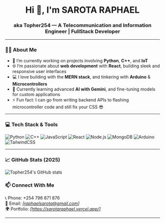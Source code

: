 <h1 align="center">Hi 👋, I'm SAROTA RAPHAEL</h1>
<h3 align="center">aka Topher254 — A Telecommunication and Information Engineer | FullStack Developer</h3>

---

### 👨‍💻 About Me
- 🔭 I’m currently working on projects involving **Python**, **C++**, and **IoT**
- 🌐 I’m passionate about **web development** with **React**, building sleek and responsive user interfaces
- 💻 I love building with the **MERN stack**, and tinkering with **Arduino** & **Microcontrollers**
- 🤖 Currently learning advanced **AI with Gemini**, and fine-tuning models for custom applications
- ⚡ Fun fact: I can go from writing backend APIs to flashing microcontroller code and still fix your CSS 😎

---

### 💻 Tech Stack & Tools
![Python](https://img.shields.io/badge/Python-3670A0?style=flat&logo=python&logoColor=ffdd54)
![C++](https://img.shields.io/badge/C++-00599C?style=flat&logo=cplusplus&logoColor=white)
![JavaScript](https://img.shields.io/badge/JavaScript-F7DF1E?style=flat&logo=javascript&logoColor=black)
![React](https://img.shields.io/badge/React-20232A?style=flat&logo=react)
![Node.js](https://img.shields.io/badge/Node.js-339933?style=flat&logo=nodedotjs&logoColor=white)
![MongoDB](https://img.shields.io/badge/MongoDB-4EA94B?style=flat&logo=mongodb&logoColor=white)
![Arduino](https://img.shields.io/badge/Arduino-00979D?style=flat&logo=arduino&logoColor=white)
![TailwindCSS](https://img.shields.io/badge/TailwindCSS-06B6D4?style=flat&logo=tailwindcss)

---
### 📈 GitHub Stats (2025)
![Topher254's GitHub stats](https://github-readme-stats.vercel.app/api?username=Topher254&show_icons=true&theme=radical&include_all_commits=false&count_private=true)


### 📫 Connect With Me
📞 Phone: +254 796 871 876  
📧 Email: *[raphaelsarota@gmail.com]*  
🌍 Portfolio: *[https://sarotaraphael.vercel.app/]*

---
